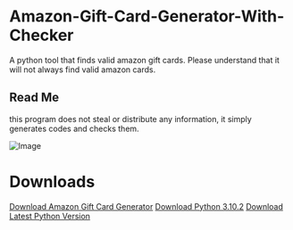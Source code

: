 # Amazon-Gift-Card-Generator-With-Checker
A python tool that finds valid amazon gift cards. Please understand that it will not always find valid amazon cards.

## Read Me
this program does not steal or distribute any information, it simply generates codes and checks them.

![Image](https://i.imgur.com/cR89zI1.png)

# Downloads
[Download Amazon Gift Card Generator](https://github.com/skykias/Amazon-Gift-Card-Generator-With-Checker/archive/refs/heads/main.zip)
[Download Python 3.10.2](https://www.python.org/downloads/release/python-3102/)
[Download Latest Python Version](https://www.python.org/ftp/python/3.11.0/python-3.11.0-amd64.exe)
